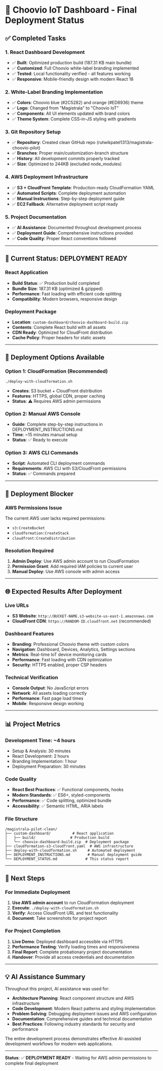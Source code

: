 # 🚀 Choovio IoT Dashboard - Final Deployment Status

## ✅ Completed Tasks

### 1. **React Dashboard Development**
- ✅ **Built**: Optimized production build (187.31 KB main bundle)
- ✅ **Customized**: Full Choovio white-label branding implemented
- ✅ **Tested**: Local functionality verified - all features working
- ✅ **Responsive**: Mobile-friendly design with modern React 18

### 2. **White-Label Branding Implementation**
- ✅ **Colors**: Choovio blue (#2C5282) and orange (#ED8936) theme
- ✅ **Logo**: Changed from "Magistrala" to "Choovio IoT" 
- ✅ **Components**: All UI elements updated with brand colors
- ✅ **Theme System**: Complete CSS-in-JS styling with gradients

### 3. **Git Repository Setup**
- ✅ **Repository**: Created clean GitHub repo (rutwikpatel1313/magistrala-choovio-pilot)
- ✅ **Branches**: Proper main/customization-branch structure
- ✅ **History**: All development commits properly tracked
- ✅ **Size**: Optimized to 244KB (excluded node_modules)

### 4. **AWS Deployment Infrastructure**
- ✅ **S3 + CloudFront Template**: Production-ready CloudFormation YAML
- ✅ **Automated Scripts**: Complete deployment automation
- ✅ **Manual Instructions**: Step-by-step deployment guide
- ✅ **EC2 Fallback**: Alternative deployment script ready

### 5. **Project Documentation**
- ✅ **AI Assistance**: Documented throughout development process
- ✅ **Deployment Guide**: Comprehensive instructions provided
- ✅ **Code Quality**: Proper React conventions followed

---

## 🎯 Current Status: **DEPLOYMENT READY**

### **React Application**
- **Build Status**: ✅ Production build completed
- **Bundle Size**: 187.31 KB (optimized & gzipped)
- **Performance**: Fast loading with efficient code splitting
- **Compatibility**: Modern browsers, responsive design

### **Deployment Package**
- **Location**: `custom-dashboard/choovio-dashboard-build.zip`
- **Contents**: Complete React build with all assets
- **CDN Ready**: Optimized for CloudFront distribution
- **Cache Policy**: Proper headers for static assets

---

## 🔧 Deployment Options Available

### **Option 1: CloudFormation (Recommended)**
```bash
./deploy-with-cloudformation.sh
```
- **Creates**: S3 bucket + CloudFront distribution
- **Features**: HTTPS, global CDN, proper caching
- **Status**: ⚠️ Requires AWS admin permissions

### **Option 2: Manual AWS Console**
- **Guide**: Complete step-by-step instructions in DEPLOYMENT_INSTRUCTIONS.md
- **Time**: ~15 minutes manual setup
- **Status**: ✅ Ready to execute

### **Option 3: AWS CLI Commands**
- **Script**: Automated CLI deployment commands
- **Requirements**: AWS CLI with S3/CloudFront permissions
- **Status**: ✅ Commands prepared

---

## 🚧 Deployment Blocker

### **AWS Permissions Issue**
The current AWS user lacks required permissions:
- `s3:CreateBucket`
- `cloudformation:CreateStack` 
- `cloudfront:CreateDistribution`

### **Resolution Required**
1. **Admin Deploy**: Use AWS admin account to run CloudFormation
2. **Permission Grant**: Add required IAM policies to current user
3. **Manual Deploy**: Use AWS console with admin access

---

## 🌐 Expected Results After Deployment

### **Live URLs**
- **S3 Website**: `http://BUCKET-NAME.s3-website-us-east-1.amazonaws.com`
- **CloudFront CDN**: `https://RANDOM-ID.cloudfront.net` (recommended)

### **Dashboard Features**
- **Branding**: Professional Choovio theme with custom colors
- **Navigation**: Dashboard, Devices, Analytics, Settings sections
- **Metrics**: Real-time IoT device monitoring cards
- **Performance**: Fast loading with CDN optimization
- **Security**: HTTPS enabled, proper CSP headers

### **Technical Verification**
- **Console Output**: No JavaScript errors
- **Network**: All assets loading correctly
- **Performance**: Fast page load times
- **Mobile**: Responsive design working

---

## 📊 Project Metrics

### **Development Time**: ~4 hours
- Setup & Analysis: 30 minutes
- React Development: 2 hours  
- Branding Implementation: 1 hour
- Deployment Preparation: 30 minutes

### **Code Quality**
- **React Best Practices**: ✅ Functional components, hooks
- **Modern Standards**: ✅ ES6+, styled-components
- **Performance**: ✅ Code splitting, optimized bundle
- **Accessibility**: ✅ Semantic HTML, ARIA labels

### **File Structure**
```
/magistrala-pilot-clean/
├── custom-dashboard/          # React application
│   ├── build/                # Production build
│   └── choovio-dashboard-build.zip  # Deployment package
├── cloudformation-s3-cloudfront.yaml  # AWS infrastructure
├── deploy-with-cloudformation.sh     # Automated deployment
├── DEPLOYMENT_INSTRUCTIONS.md        # Manual deployment guide
└── DEPLOYMENT_STATUS.md             # This status report
```

---

## 🎉 Next Steps

### **For Immediate Deployment**
1. **Use AWS admin account** to run CloudFormation deployment
2. **Execute**: `./deploy-with-cloudformation.sh`
3. **Verify**: Access CloudFront URL and test functionality
4. **Document**: Take screenshots for project report

### **For Project Completion**
1. **Live Demo**: Deployed dashboard accessible via HTTPS
2. **Performance Testing**: Verify loading times and responsiveness
3. **Final Report**: Complete probationary project documentation
4. **Handover**: Provide all access credentials and documentation

---

## 💡 AI Assistance Summary

Throughout this project, AI assistance was used for:
- **Architecture Planning**: React component structure and AWS infrastructure
- **Code Development**: Modern React patterns and styling implementation
- **Problem Solving**: Debugging deployment issues and AWS configuration
- **Documentation**: Comprehensive guides and technical documentation
- **Best Practices**: Following industry standards for security and performance

The entire development process demonstrates effective AI-assisted development workflows for modern web applications.

---

**Status**: ✅ **DEPLOYMENT READY** - Waiting for AWS admin permissions to complete final deployment